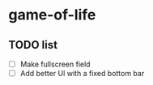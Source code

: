 # game-of-life

## TODO list

- [ ] Make fullscreen field
- [ ] Add better UI with a fixed bottom bar
